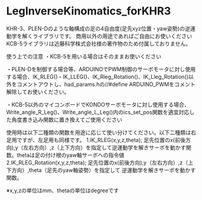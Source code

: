 # LegInverseKinomatics_forKHR3
KHR-3、PLEN-Dのような軸構成の足の4自由度(足先xyz位置・yaw姿勢)の逆運動学を解くライブラリです。
商用以外の用途であればご自由にお使いください
KCB-5ライブラリは近藤科学株式会社様の著作物のため付属しておりません。

使う上での注意
・KCB-5を用いる場合はそのままお使いください

・PLEN-Dを制御する場合等、ARDUINOでPWM制御のサーボモータに対し使用する場合、IK_RLEG()・IK_LLEG()、IK_Rleg_Rotation()、IK_Lleg_Rotation()以外をコメントアウトし、had_params.hの//#define ARDUINO_PWMをコメント解除してお使いください。

・KCB-5以外のマイコンボードでKONDOサーボモータに対し使用する場合、Write_angle_R_Leg()、Write_angle_L_Leg()内のics_set_pos関数を適宜対応した角度書き込み関数に置き換えてご使用ください

使用時は以下二種類の関数を用途に応じて使い分けてください。以下二種類は右足用ですが、左足用も同様です。
 1.IK_RLEG(x,y,z,theta);
 足先位置のx(前後方向),y（左右方向）,z（上下方向）を指定して逆運動学を解きサーボを動かす関数。thetaは足の付け根のyaw軸サーボへの指令値
 2.IK_RLEG_Rotation(x,y,z,theta);
 足先位置のx(前後方向),y（左右方向）,z（上下方向）,theta（足先のyaw軸姿勢）を指定して
逆運動学を解きサーボを動かす関数。

※x,y,zの単位はmm、thetaの単位はdegreeです
